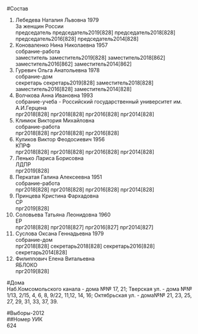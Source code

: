 #Состав  
1. Лебедева Наталия Львовна 1979  
    За женщин России  
    председатель председатель2019[828] председатель2018[828] председатель2016[828] председатель2014[828]  
2. Коноваленко Нина Николаевна 1957  
    собрание-работа  
    заместитель заместитель2019[828] заместитель2018[862] заместитель2016[862] заместитель2014[862]  
3. Гуревич Ольга Анатольевна 1978  
    собрание-дом  
    секретарь секретарь2019[828] заместитель2018[828] заместитель2016[828] заместитель2014[828]  
4. Волчкова Анна Ивановна 1993  
    собрание-учеба - Российский государственный университет им. А.И.Герцена  
    прг2018[828] прг2018[828] прг2016[828] прг2014[828]  
5. Климюк Виктория Михайловна  
    собрание-работа  
    прг2018[828] прг2018[828] прг2016[828]  
6. Куликов Виктор Феодосиевич 1956  
    КПРФ  
    прг2018[828] прг2018[828] прг2016[828] прг2014[828]  
7. Ленько Лариса Борисовна  
    ЛДПР  
    прг2019[828]  
8. Перкатая Галина Алексеевна 1951  
    собрание-работа  
    прг2018[828] прг2018[828] прг2016[828] прг2014[828]  
9. Принцева Кристина Фархадовна  
    СР  
    прг2019[828]  
10. Соловьева Татьяна Леонидовна 1960  
    ЕР  
    прг2018[828] прг2018[827] прг2016[827] прг2014[827]  
11. Суслова Оксана Геннадьевна 1979  
    собрание-дом  
    прг2018[828] секретарь2018[828] секретарь2016[828] секретарь2014[828]  
12. Филиппович Елена Витальевна  
    ЯБЛОКО  
    прг2019[828]  
  
#Дома  
Наб.Комсомольского канала - дома №№ 17, 21; Тверская ул. - дома №№ 1/13, 2/15, 4, 6, 8, 9/22, 11,12, 14, 16; Октябрьская ул. - дома№№ 21, 23, 25, 27, 29, 31, 33, 37, 39.  
  
#Выборы-2012  
##Номер УИК  
624  
